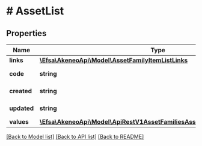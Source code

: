 # # AssetList

## Properties

Name | Type | Description | Notes
------------ | ------------- | ------------- | -------------
**links** | [**\Efsa\AkeneoApi\Model\AssetFamilyItemListLinks**](AssetFamilyItemListLinks.md) |  | [optional]
**code** | **string** | Code of the asset |
**created** | **string** | Date of creation | [optional]
**updated** | **string** | Date of the last update | [optional]
**values** | [**\Efsa\AkeneoApi\Model\ApiRestV1AssetFamiliesAssetFamilyCodeAssetsValues**](ApiRestV1AssetFamiliesAssetFamilyCodeAssetsValues.md) |  | [optional]

[[Back to Model list]](../../README.md#models) [[Back to API list]](../../README.md#endpoints) [[Back to README]](../../README.md)
